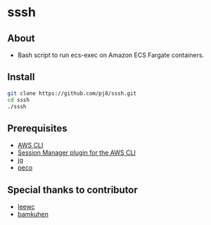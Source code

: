 # sssh
## About
- Bash script to run ecs-exec on Amazon ECS Fargate containers.

## Install
```bash
git clone https://github.com/pj8/sssh.git
cd sssh
./sssh
```

## Prerequisites
- [AWS CLI](https://docs.aws.amazon.com/cli/latest/userguide/getting-started-install.html)
- [Session Manager plugin for the AWS CLI](https://docs.aws.amazon.com/systems-manager/latest/userguide/session-manager-working-with-install-plugin.html)
- [jq](https://stedolan.github.io/jq/download/)
- [peco](https://github.com/peco/peco#installation)

## Special thanks to contributor
- [leewc](https://github.com/leewc)
- [bamkuhen](https://github.com/bamkuhen)
